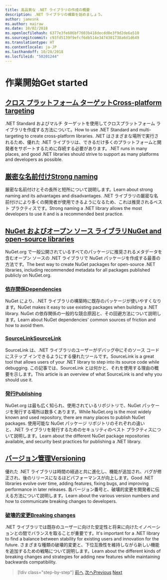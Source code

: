 ```yaml
---
title: 高品質な .NET ライブラリの作成の概要
description: .NET ライブラリの構築を始めましょう。
author: jamesnk
ms.author: mairaw
ms.date: 10/02/2018
ms.openlocfilehash: 6377e3fe606bf7603b418decdd0e3f9d2de6a510
ms.sourcegitcommit: c93fd5139f9efcf6db514e3474301738a6d1d649
ms.translationtype: HT
ms.contentlocale: ja-JP
ms.lasthandoff: 10/28/2018
ms.locfileid: "50201244"
---
```

# <a name="get-started"></a><span data-ttu-id="a3909-103">作業開始</span><span class="sxs-lookup"><span data-stu-id="a3909-103">Get started</span></span>

## <a name="cross-platform-targetingcross-platform-targetingmd"></a>[<span data-ttu-id="a3909-104">クロス プラットフォーム ターゲット</span><span class="sxs-lookup"><span data-stu-id="a3909-104">Cross-platform targeting</span></span>](./cross-platform-targeting.md)

<span data-ttu-id="a3909-105">.NET Standard およびマルチ ターゲットを使用してクロスプラットフォーム ライブラリを作成する方法について。</span><span class="sxs-lookup"><span data-stu-id="a3909-105">How to use .NET Standard and multi-targeting to create cross-platform libraries.</span></span> <span data-ttu-id="a3909-106">.NET はさまざまな場所で実行されるため、優れた .NET ライブラリは、できるだけ多くのプラットフォームと開発者をサポートするために存続する必要があります。</span><span class="sxs-lookup"><span data-stu-id="a3909-106">.NET runs in many places, and good .NET libraries should strive to support as many platforms and developers as possible.</span></span>

## <a name="strong-namingstrong-namingmd"></a>[<span data-ttu-id="a3909-107">厳密な名前付け</span><span class="sxs-lookup"><span data-stu-id="a3909-107">Strong naming</span></span>](./strong-naming.md)

<span data-ttu-id="a3909-108">厳密な名前付けとその長所と短所について説明します。</span><span class="sxs-lookup"><span data-stu-id="a3909-108">Learn about strong naming and its advantages and disadvantages.</span></span> <span data-ttu-id="a3909-109">.NET ライブラリの厳密な名前付けにより多くの開発者が使用できるようになるため、これは推奨されるベスト プラクティスです。</span><span class="sxs-lookup"><span data-stu-id="a3909-109">Strong naming a .NET library allows the most developers to use it and is a recommended best practice.</span></span>

## <a name="nuget-and-open-source-librariesnugetmd"></a>[<span data-ttu-id="a3909-110">NuGet およびオープン ソース ライブラリ</span><span class="sxs-lookup"><span data-stu-id="a3909-110">NuGet and open-source libraries</span></span>](./nuget.md)

<span data-ttu-id="a3909-111">NuGet.org で一般公開されているすべてのパッケージに推奨されるメタデータを含むオープン ソースの .NET ライブラリで NuGet パッケージを作成する最善の方法です。</span><span class="sxs-lookup"><span data-stu-id="a3909-111">The best way to create NuGet packages for open-source .NET libraries, including recommended metadata for all packages published publicly on NuGet.org.</span></span>

### <a name="dependenciesdependenciesmd"></a>[<span data-ttu-id="a3909-112">依存関係</span><span class="sxs-lookup"><span data-stu-id="a3909-112">Dependencies</span></span>](./dependencies.md)

<span data-ttu-id="a3909-113">NuGet により、.NET ライブラリの構築時に既存のパッケージが使いやすくなります。</span><span class="sxs-lookup"><span data-stu-id="a3909-113">NuGet makes it easy to use existing packages when building a .NET library.</span></span> <span data-ttu-id="a3909-114">NuGet の依存関係の一般的な競合原因と、その回避方法について説明します。</span><span class="sxs-lookup"><span data-stu-id="a3909-114">Learn about NuGet dependencies' common sources of friction and how to avoid them.</span></span>

### <a name="sourcelinksourcelinkmd"></a>[<span data-ttu-id="a3909-115">SourceLink</span><span class="sxs-lookup"><span data-stu-id="a3909-115">SourceLink</span></span>](./sourcelink.md)

<span data-ttu-id="a3909-116">SourceLink は、.NET ライブラリのユーザーがデバッグ中にそのソース コードにステップ インできるようにする優れたツールです。</span><span class="sxs-lookup"><span data-stu-id="a3909-116">SourceLink is a great tool that allows users of your .NET library to step into its source code while debugging.</span></span> <span data-ttu-id="a3909-117">この記事では、SourceLink とは何かと、それを使用する理由の概要を示します。</span><span class="sxs-lookup"><span data-stu-id="a3909-117">This article is an overview of what SourceLink is and why you should use it.</span></span>

### <a name="publishingpublish-nuget-packagemd"></a>[<span data-ttu-id="a3909-118">発行</span><span class="sxs-lookup"><span data-stu-id="a3909-118">Publishing</span></span>](./publish-nuget-package.md)

<span data-ttu-id="a3909-119">NuGet.org は最も広く知られ、使用されているリポジトリで、NuGet パッケージを発行する場所は数多くあります。</span><span class="sxs-lookup"><span data-stu-id="a3909-119">While NuGet.org is the most widely known and used repository, there are many places to publish NuGet packages.</span></span> <span data-ttu-id="a3909-120">使用可能な NuGet パッケージ リポジトリのそれぞれの違いと、.NET ライブラリを発行するためのセキュリティのベスト プラクティスについて説明します。</span><span class="sxs-lookup"><span data-stu-id="a3909-120">Learn about the different NuGet package repositories available, and security best practices for publishing a .NET library.</span></span>

## <a name="versioningversioningmd"></a>[<span data-ttu-id="a3909-121">バージョン管理</span><span class="sxs-lookup"><span data-stu-id="a3909-121">Versioning</span></span>](./versioning.md)

<span data-ttu-id="a3909-122">優れた .NET ライブラリは時間の経過と共に進化し、機能が追加され、バグが修正され、後のリリースになるほどパフォーマンスが向上します。</span><span class="sxs-lookup"><span data-stu-id="a3909-122">Good .NET libraries evolve over time, adding features, fixing bugs, and improving performance in later releases.</span></span> <span data-ttu-id="a3909-123">各バージョン番号と、破壊的変更を開発者に伝える方法について説明します。</span><span class="sxs-lookup"><span data-stu-id="a3909-123">Learn about the various version numbers and how to communicate breaking changes to developers.</span></span>

### <a name="breaking-changesbreaking-changesmd"></a>[<span data-ttu-id="a3909-124">破壊的変更</span><span class="sxs-lookup"><span data-stu-id="a3909-124">Breaking changes</span></span>](./breaking-changes.md)

<span data-ttu-id="a3909-125">.NET ライブラリでは既存のユーザーに向けた安定性と将来に向けたイノベーションとの間でバランスを取ることが重要です。</span><span class="sxs-lookup"><span data-stu-id="a3909-125">It's important for a .NET library to find a balance between stability for existing users and innovation for the future.</span></span> <span data-ttu-id="a3909-126">さまざまな種類の破壊的変更と、下位互換性を維持しながら新しい機能を追加するための戦略について説明します。</span><span class="sxs-lookup"><span data-stu-id="a3909-126">Learn about the different kinds of breaking changes and strategies for adding new features while maintaining backwards compatibility.</span></span>

>[!div class="step-by-step"]
<span data-ttu-id="a3909-127">[前へ](./index.md)
[次へ](./cross-platform-targeting.md)</span><span class="sxs-lookup"><span data-stu-id="a3909-127">[Previous](./index.md)
[Next](./cross-platform-targeting.md)</span></span>
